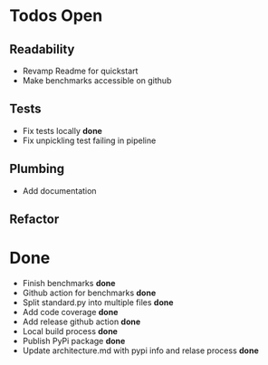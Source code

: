 # Todos Open

## Readability
- Revamp Readme for quickstart
- Make benchmarks accessible on github

## Tests
- Fix tests locally **done**
- Fix unpickling test failing in pipeline

## Plumbing
- Add documentation

## Refactor


# Done

- Finish benchmarks **done**
- Github action for benchmarks **done**
- Split standard.py into multiple files  **done**
- Add code coverage **done**
- Add release github action **done**
- Local build process **done**
- Publish PyPi package **done**
- Update architecture.md with pypi info and relase process **done**

